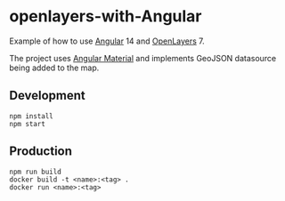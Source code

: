 # openlayers-with-Angular

Example of how to use [Angular](https://angular.io/) 14 and [OpenLayers](https://openlayers.org/) 7.

The project uses [Angular Material](https://material.angular.io/) and implements
GeoJSON datasource being added to the map.

## Development

```
npm install
npm start
```

## Production

```
npm run build
docker build -t <name>:<tag> .
docker run <name>:<tag>
```

